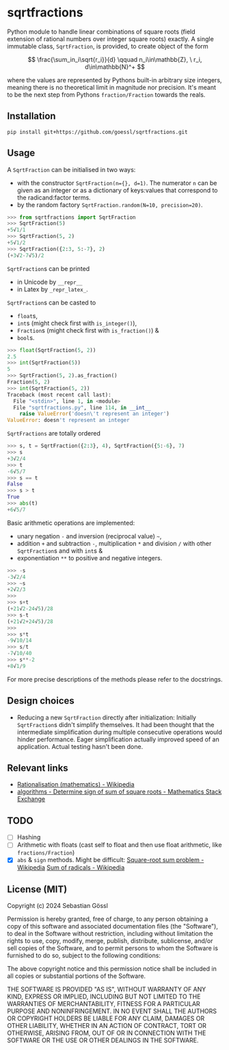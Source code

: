 # sqrtfractions

Python module to handle linear combinations of square roots (field extension of rational numbers over integer square roots) exactly.
A single immutable class, `SqrtFraction`, is provided, to create object of the form

$$
    \frac{\sum_in_i\sqrt{r_i}}{d} \qquad n_i\in\mathbb{Z}, \ r_i, d\in\mathbb{N}^+
$$

where the values are represented by Pythons built-in arbitrary size integers, meaning there is no theoretical limit in magnitude nor precision. It's meant to be the next step from Pythons `fraction/Fraction` towards the reals.

## Installation

```console
pip install git+https://github.com/goessl/sqrtfractions.git
```

## Usage

A `SqrtFraction` can be initialised in two ways:
- with the constructor `SqrtFraction(n={}, d=1)`. The numerator `n` can be given as an integer or as a dictionary of keys:values that correspond to the radicand:factor terms.
- by the random factory `SqrtFraction.random(N=10, precision=20)`.
```python
>>> from sqrtfractions import SqrtFraction
>>> SqrtFraction(5)
+5√1/1
>>> SqrtFraction(5, 2)
+5√1/2
>>> SqrtFraction({2:3, 5:-7}, 2)
(+3√2-7√5)/2
```

`SqrtFraction`s can be printed
- in Unicode by `__repr__`
- in Latex by `_repr_latex_`.

`SqrtFraction`s can be casted to
- `float`s,
- `int`s (might check first with `is_integer()`),
- `Fraction`s (might check first with `is_fraction()`) &
- `bool`s.
```python
>>> float(SqrtFraction(5, 2))
2.5
>>> int(SqrtFraction(5))
5
>>> SqrtFraction(5, 2).as_fraction()
Fraction(5, 2)
>>> int(SqrtFraction(5, 2))
Traceback (most recent call last):
  File "<stdin>", line 1, in <module>
  File "sqrtfractions.py", line 114, in __int__
    raise ValueError('doesn\'t represent an integer')
ValueError: doesn't represent an integer
```

`SqrtFractions` are totally ordered
```python
>>> s, t = SqrtFraction({2:3}, 4), SqrtFraction({5:-6}, 7)
>>> s
+3√2/4
>>> t
-6√5/7
>>> s == t
False
>>> s > t
True
>>> abs(t)
+6√5/7
```

Basic arithmetic operations are implemented:
- unary negation `-` and inversion (reciprocal value) `~`,
- addition `+` and subtraction `-`, multiplication `*` and division `/` with other `SqrtFraction`s and with `int`s &
- exponentiation `**` to positive and negative integers.
```python
>>> -s
-3√2/4
>>> ~s
+2√2/3
>>> 
>>> s+t
(+21√2-24√5)/28
>>> s-t
(+21√2+24√5)/28
>>> 
>>> s*t
-9√10/14
>>> s/t
-7√10/40
>>> s**-2
+8√1/9
```

For more precise descriptions of the methods please refer to the docstrings.

## Design choices

- Reducing a new `SqrtFraction` directly after initialization: Initially `SqrtFraction`s didn't simplify themselves. It had been thought that the intermediate simplification during multiple consecutive operations would hinder performance. Eager simplification actually improved speed of an application. Actual testing hasn't been done.

## Relevant links

- [Rationalisation (mathematics) - Wikipedia](https://en.wikipedia.org/wiki/Rationalisation_(mathematics))
- [algorithms - Determine sign of sum of square roots - Mathematics Stack Exchange](https://math.stackexchange.com/a/1076510)

## TODO

- [ ] Hashing
- [ ] Arithmetic with floats (cast self to float and then use float arithmetic, like `fractions/Fraction`)
- [x] `abs` & `sign` methods. Might be difficult:
  [Square-root sum problem - Wikipedia](https://en.wikipedia.org/wiki/Square-root_sum_problem)
  [Sum of radicals - Wikipedia](https://en.wikipedia.org/wiki/Sum_of_radicals#:~:text=The%20sum%20of%20radicals%20is,finite%20linear%20combination%20of%20radicals%3A&text=are%20real%20numbers.)

## License (MIT)

Copyright (c) 2024 Sebastian Gössl

Permission is hereby granted, free of charge, to any person obtaining a copy
of this software and associated documentation files (the "Software"), to deal
in the Software without restriction, including without limitation the rights
to use, copy, modify, merge, publish, distribute, sublicense, and/or sell
copies of the Software, and to permit persons to whom the Software is
furnished to do so, subject to the following conditions:

The above copyright notice and this permission notice shall be included in all
copies or substantial portions of the Software.

THE SOFTWARE IS PROVIDED "AS IS", WITHOUT WARRANTY OF ANY KIND, EXPRESS OR
IMPLIED, INCLUDING BUT NOT LIMITED TO THE WARRANTIES OF MERCHANTABILITY,
FITNESS FOR A PARTICULAR PURPOSE AND NONINFRINGEMENT. IN NO EVENT SHALL THE
AUTHORS OR COPYRIGHT HOLDERS BE LIABLE FOR ANY CLAIM, DAMAGES OR OTHER
LIABILITY, WHETHER IN AN ACTION OF CONTRACT, TORT OR OTHERWISE, ARISING FROM,
OUT OF OR IN CONNECTION WITH THE SOFTWARE OR THE USE OR OTHER DEALINGS IN THE
SOFTWARE.
